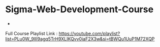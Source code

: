 # Sigma-Web-Development-Course
-
Full Course Playlist Link : https://youtube.com/playlist?list=PLu0W_9lII9agq5TrH9XLIKQvv0iaF2X3w&si=tBWQu1UuP1M72XQP